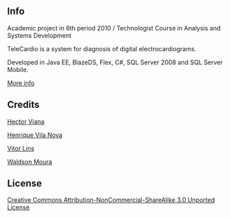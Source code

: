 ## Info
Academic project in 6th period 2010 / Technologist Course in Analysis and Systems Development

TeleCardio is a system for diagnosis of digital electrocardiograms.

Developed in Java EE, BlazeDS, Flex, C#, SQL Server 2008 and SQL Server Mobile.

[More info](http://mourawaldson.com.br/agility/index.php?opcao=2020)

## Credits
[Hector Viana](mailto:hectorvianab@gmail.com)

[Henrique Vila Nova](mailto:henriquevilanovajunior@gmail.com)

[Vitor Lins](mailto:vitorlins@gmail.com)

[Waldson Moura](mailto:mourawaldson@gmail.com)

## License
[Creative Commons Attribution-NonCommercial-ShareAlike 3.0 Unported License](http://creativecommons.org/licenses/by-nc-sa/3.0/)
